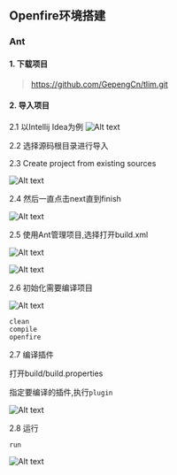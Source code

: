 ## Openfire环境搭建

### Ant

#### 1. 下载项目
> https://github.com/GepengCn/tlim.git

#### 2. 导入项目

2.1 以Intellij Idea为例
![Alt text][oStep1]

2.2 选择源码根目录进行导入

2.3 Create project from existing sources

![Alt text][oStep2]

2.4 然后一直点击next直到finish

![Alt text][oStep3]

2.5 使用Ant管理项目,选择打开build.xml

![Alt text][oStep4]

![Alt text][oStep5]

2.6 初始化需要编译项目

![Alt text][oStep6]

```
clean
compile
openfire
```
2.7 编译插件

打开build/build.properties

指定要编译的插件,执行`plugin`

![Alt text][oStep7]

2.8 运行

```
run
```
![Alt text][oStep8]

[oStep1]:https://github.com/GepengCn/tlim/blob/master/images/oStep1.png?raw=true
[oStep2]:https://github.com/GepengCn/tlim/blob/master/images/oStep2.png?raw=true
[oStep3]:https://github.com/GepengCn/tlim/blob/master/images/oStep3.png?raw=true
[oStep4]:https://github.com/GepengCn/tlim/blob/master/images/oStep4.png?raw=true
[oStep5]:https://github.com/GepengCn/tlim/blob/master/images/oStep5.png?raw=true
[oStep6]:https://github.com/GepengCn/tlim/blob/master/images/oStep6.png?raw=true
[oStep7]:https://github.com/GepengCn/tlim/blob/master/images/oStep7.png?raw=true
[oStep8]:https://github.com/GepengCn/tlim/blob/master/images/oStep8.png?raw=true